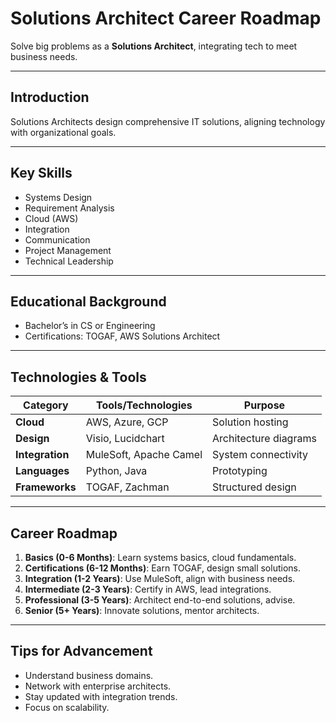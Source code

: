 # Solutions Architect Career Roadmap

Solve big problems as a **Solutions Architect**, integrating tech to meet business needs.

---

## Introduction
Solutions Architects design comprehensive IT solutions, aligning technology with organizational goals.

---

## Key Skills
- Systems Design
- Requirement Analysis
- Cloud (AWS)
- Integration
- Communication
- Project Management
- Technical Leadership

---

## Educational Background
- Bachelor’s in CS or Engineering
- Certifications: TOGAF, AWS Solutions Architect

---

## Technologies & Tools
| **Category**         | **Tools/Technologies**                     | **Purpose**                        |
|----------------------|--------------------------------------------|------------------------------------|
| **Cloud**            | AWS, Azure, GCP                            | Solution hosting                  |
| **Design**           | Visio, Lucidchart                          | Architecture diagrams             |
| **Integration**      | MuleSoft, Apache Camel                     | System connectivity               |
| **Languages**        | Python, Java                               | Prototyping                       |
| **Frameworks**       | TOGAF, Zachman                             | Structured design                 |

---

## Career Roadmap
1. **Basics (0-6 Months)**: Learn systems basics, cloud fundamentals.  
2. **Certifications (6-12 Months)**: Earn TOGAF, design small solutions.  
3. **Integration (1-2 Years)**: Use MuleSoft, align with business needs.  
4. **Intermediate (2-3 Years)**: Certify in AWS, lead integrations.  
5. **Professional (3-5 Years)**: Architect end-to-end solutions, advise.  
6. **Senior (5+ Years)**: Innovate solutions, mentor architects.

---

## Tips for Advancement
- Understand business domains.
- Network with enterprise architects.
- Stay updated with integration trends.
- Focus on scalability.